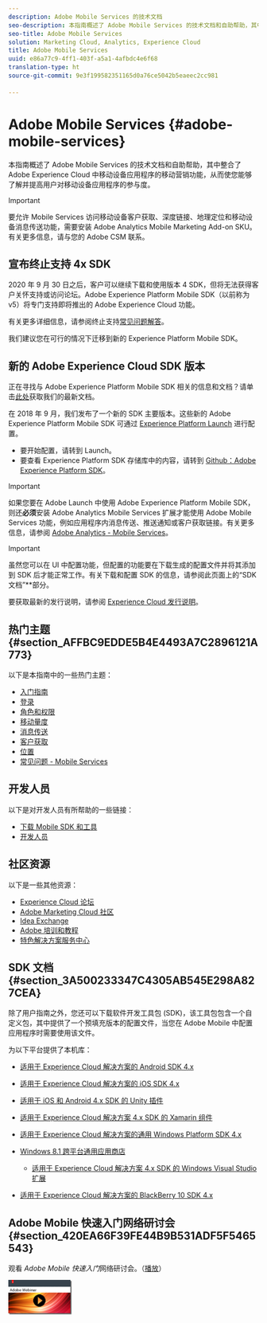 ```yaml
---
description: Adobe Mobile Services 的技术文档
seo-description: 本指南概述了 Adobe Mobile Services 的技术文档和自助帮助，其中整合了 Adobe Experience Cloud 中移动设备应用程序的移动营销功能，从而使您能够了解并提高用户对移动设备应用程序的参与度。
seo-title: Adobe Mobile Services
solution: Marketing Cloud, Analytics, Experience Cloud
title: Adobe Mobile Services
uuid: e86a77c9-4ff1-403f-a5a1-4afbdc4e6f68
translation-type: ht
source-git-commit: 9e3f199582351165d0a76ce5042b5eaeec2cc981

---
```



# Adobe Mobile Services {#adobe-mobile-services}

本指南概述了 Adobe Mobile Services 的技术文档和自助帮助，其中整合了 Adobe Experience Cloud 中移动设备应用程序的移动营销功能，从而使您能够了解并提高用户对移动设备应用程序的参与度。

>[!IMPORTANT]
>
>要允许 Mobile Services 访问移动设备客户获取、深度链接、地理定位和移动设备消息传送功能，需要安装 Adobe Analytics Mobile Marketing Add-on SKU。有关更多信息，请与您的 Adobe CSM 联系。

## 宣布终止支持 4x SDK

2020 年 9 月 30 日之后，客户可以继续下载和使用版本 4 SDK，但将无法获得客户关怀支持或访问论坛。Adobe Experience Platform Mobile SDK（以前称为 v5）将专门支持即将推出的 Adobe Experience Cloud 功能。

有关更多详细信息，请参阅终止支持[常见问题解答](https://aep-sdks.gitbook.io/docs/version-4-sdk-end-of-support-faq)。

我们建议您在可行的情况下迁移到新的 Experience Platform Mobile SDK。

## 新的 Adobe Experience Cloud SDK 版本

正在寻找与 Adobe Experience Platform Mobile SDK 相关的信息和文档？请单击[此处](https://aep-sdks.gitbook.io/docs/)获取我们的最新文档。

在 2018 年 9 月，我们发布了一个新的 SDK 主要版本。这些新的 Adobe Experience Platform Mobile SDK 可通过 [Experience Platform Launch](https://www.adobe.com/cn/experience-platform/launch.html) 进行配置。

* 要开始配置，请转到 Launch。
* 要查看 Experience Platform SDK 存储库中的内容，请转到 [Github：Adobe Experience Platform SDK](https://github.com/Adobe-Marketing-Cloud/acp-sdks)。

>[!IMPORTANT]
>
> 如果您要在 Adobe Launch 中使用 Adobe Experience Platform Mobile SDK，则还&#x200B;**必须**&#x200B;安装 Adobe Analytics Mobile Services 扩展才能使用 Adobe Mobile Services 功能，例如应用程序内消息传送、推送通知或客户获取链接。有关更多信息，请参阅 [Adobe Analytics - Mobile Services](https://aep-sdks.gitbook.io/docs/using-mobile-extensions/adobe-analytics-mobile-services)。

>[!IMPORTANT]
>
>虽然您可以在 UI 中配置功能，但配置的功能要在下载生成的配置文件并将其添加到 SDK 后才能正常工作。有关下载和配置 SDK 的信息，请参阅此页面上的“SDK 文档”**&#x200B;部分。

要获取最新的发行说明，请参阅 [Experience Cloud 发行说明](https://docs.adobe.com/content/help/zh-Hans/release-notes/experience-cloud/current.html)。

## 热门主题 {#section_AFFBC9EDDE5B4E4493A7C2896121A773}

以下是本指南中的一些热门主题：

* [入门指南](/help/using/gs/gs.md)
* [登录](/help/using/gs/gs-signin.md)
* [角色和权限](/help/using/gs/c-mob-roles-and-permissions.md)
* [移动量度](/help/using/gs/metrics/metrics.md)
* [消息传送](/help/using/in-app-messaging/in-app-messaging.md)
* [客户获取](/help/using/acquisition-main/acquisition-main.md)
* [位置](/help/using/location/c-location-overview.md)
* [常见问题 - Mobile Services](/help/using/faq-mobile.md)

## 开发人员

以下是对开发人员有所帮助的一些链接：

* [下载 Mobile SDK 和工具](/help/using/c-manage-app-settings/c-mob-confg-app/t-config-analytics/download-sdk.md)
* [开发人员](https://docs.adobe.com/content/help/zh-Hans/analytics/implementation/home.html)

## 社区资源

以下是一些其他资源：

* [Experience Cloud 论坛](https://forums.adobe.com/community/experience-cloud)
* [Adobe Marketing Cloud 社区](https://helpx.adobe.com/cn/marketing-cloud.html?promoid=KAWSE)
* [Idea Exchange](https://forums.adobe.com/community/experience-cloud/analytics-cloud/analytics)
* [Adobe 培训和教程](https://helpx.adobe.com/cn/learning.html?promoid=KAUDK)
* [特色解决方案服务中心](https://www.adobe.com/cn/marketing-cloud.html)

## SDK 文档 {#section_3A500233347C4305AB545E298A827CEA}

除了用户指南之外，您还可以下载软件开发工具包 (SDK)，该工具包包含一个自定义包，其中提供了一个预填充版本的配置文件，当您在 Adobe Mobile 中配置应用程序时需要使用该文件。

为以下平台提供了本机库：

* [适用于 Experience Cloud 解决方案的 Android SDK 4.x](/help/android/overview.md)
* [适用于 Experience Cloud 解决方案的 iOS SDK 4.x](/help/ios/overview.md)
* [适用于 iOS 和 Android 4.x SDK 的 Unity 插件](/help/unity/get-started.md)
* [适用于 Experience Cloud 解决方案 4.x SDK 的 Xamarin 组件](/help/xamarin/get-started.md)
* [适用于 Experience Cloud 解决方案的通用 Windows Platform SDK 4.x](/help/universal-windows/overview.md)
* [Windows 8.1 跨平台通用应用商店](/help/windows-appstore/overview.md)

   * [适用于 Experience Cloud 解决方案 4.x SDK 的 Windows Visual Studio 扩展](/help/windows-appstore/extensions/win-vse-4x.md)

* [适用于 Experience Cloud 解决方案的 BlackBerry 10 SDK 4.x](/help/blackberry/overview.md)

## Adobe Mobile 快速入门网络研讨会 {#section_420EA66F39FE44B9B531ADF5F5465543}

观看 *Adobe Mobile 快速入门*&#x200B;网络研讨会。（[播放](https://adobe.ly/PsxCFn)）

[  ![](assets/webinar.png) ](https://adobe.ly/PsxCFn)

